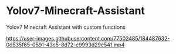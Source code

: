 # Yolov7-Minecraft-Assistant
Yolov7 Minecraft Assistant with custom functions



https://user-images.githubusercontent.com/77502485/184487632-0d535f65-0591-43c5-8d72-c9993d29e541.mp4

